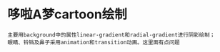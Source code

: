 # 哆啦A梦cartoon绘制
    主要用background中的属性linear-gradient和radial-gradient进行阴影绘制；
    眼睛、铃铛及鼻子采用animation和transition动画。这里面有点问题
